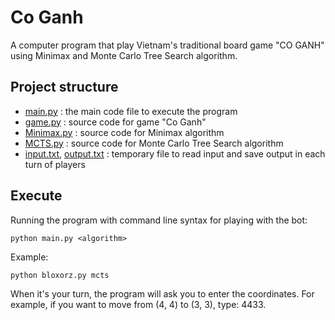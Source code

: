 # Co Ganh
A computer program that play Vietnam's traditional board game "CO GANH" using Minimax and Monte Carlo Tree Search algorithm.

## Project structure
* [main.py](./main.py) 		                              : the main code file to execute the program
* [game.py](./game.py) 		                              : source code for game "Co Ganh"
* [Minimax.py](./Mimimax.py) 		                        : source code for Minimax algorithm
* [MCTS.py](./MCTS.py) 		                              : source code for Monte Carlo Tree Search algorithm
* [input.txt](./input.txt), [output.txt](./output.txt)  : temporary file to read input and save output in each turn of players

## Execute
Running the program with command line syntax for playing with the bot:
```
python main.py <algorithm>
```
Example: 
```
python bloxorz.py mcts
```
When it's your turn, the program will ask you to enter the coordinates. 
For example, if you want to move from (4, 4) to (3, 3), type: 4433.

